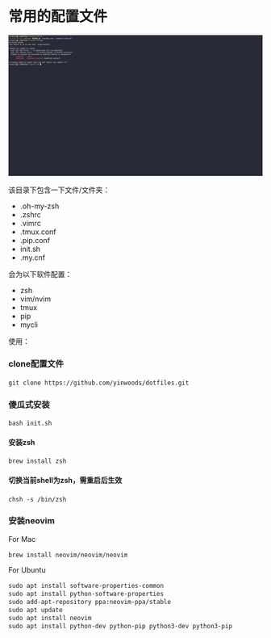 # 常用的配置文件

![dotfiles-bg.jpg](https://github.com/yinwoods/dotfiles/blob/master/dotfiles-bg.jpg "dotfiles-bg")

该目录下包含一下文件/文件夹：

* .oh-my-zsh
* .zshrc
* .vimrc
* .tmux.conf
* .pip.conf
* init.sh
* .my.cnf

会为以下软件配置：

* zsh
* vim/nvim
* tmux
* pip
* mycli

使用：

### clone配置文件

`git clone https://github.com/yinwoods/dotfiles.git`

### 傻瓜式安装

`bash init.sh`

#### 安装zsh

`brew install zsh`

#### 切换当前shell为zsh，需重启后生效

`chsh -s /bin/zsh `

### 安装neovim

For Mac

```Shell
brew install neovim/neovim/neovim
```

For Ubuntu

```Shell
sudo apt install software-properties-common
sudo apt install python-software-properties
sudo add-apt-repository ppa:neovim-ppa/stable
sudo apt update
sudo apt install neovim
sudo apt install python-dev python-pip python3-dev python3-pip
```

